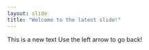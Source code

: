 ```yaml
---
layout: slide
title: "Welcome to the latest slide!"
---
```

This is a new text
Use the left arrow to go back!